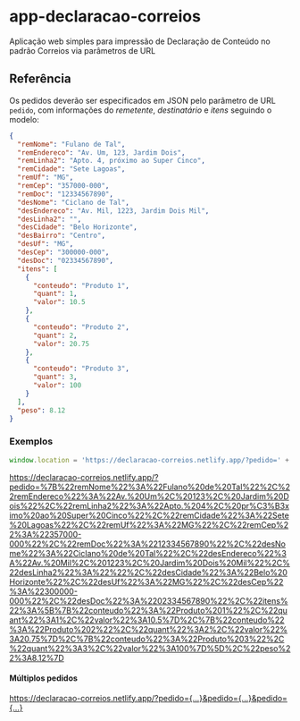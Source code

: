 # app-declaracao-correios

Aplicação web simples para impressão de Declaração de Conteúdo no padrão Correios via parâmetros de URL

## Referência

Os pedidos deverão ser especificados em JSON pelo parâmetro de URL `pedido`, com informações do _remetente_, _destinatário_ e _itens_ seguindo o modelo:

```json
{
  "remNome": "Fulano de Tal",
  "remEndereco": "Av. Um, 123, Jardim Dois",
  "remLinha2": "Apto. 4, próximo ao Super Cinco",
  "remCidade": "Sete Lagoas",
  "remUf": "MG",
  "remCep": "357000-000",
  "remDoc": "12334567890",
  "desNome": "Ciclano de Tal",
  "desEndereco": "Av. Mil, 1223, Jardim Dois Mil",
  "desLinha2": "",
  "desCidade": "Belo Horizonte",
  "desBairro": "Centro",
  "desUf": "MG",
  "desCep": "300000-000",
  "desDoc": "02334567890",
  "itens": [
    {
      "conteudo": "Produto 1",
      "quant": 1,
      "valor": 10.5
    },
    {
      "conteudo": "Produto 2",
      "quant": 2,
      "valor": 20.75
    },
    {
      "conteudo": "Produto 3",
      "quant": 3,
      "valor": 100
    }
  ],
  "peso": 8.12
}
```

### Exemplos

```js
window.location = 'https://declaracao-correios.netlify.app/?pedido=' + encodeURIComponent(JSON.stringify(pedido))}
```

https://declaracao-correios.netlify.app/?pedido=%7B%22remNome%22%3A%22Fulano%20de%20Tal%22%2C%22remEndereco%22%3A%22Av.%20Um%2C%20123%2C%20Jardim%20Dois%22%2C%22remLinha2%22%3A%22Apto.%204%2C%20pr%C3%B3ximo%20ao%20Super%20Cinco%22%2C%22remCidade%22%3A%22Sete%20Lagoas%22%2C%22remUf%22%3A%22MG%22%2C%22remCep%22%3A%22357000-000%22%2C%22remDoc%22%3A%2212334567890%22%2C%22desNome%22%3A%22Ciclano%20de%20Tal%22%2C%22desEndereco%22%3A%22Av.%20Mil%2C%201223%2C%20Jardim%20Dois%20Mil%22%2C%22desLinha2%22%3A%22%22%2C%22desCidade%22%3A%22Belo%20Horizonte%22%2C%22desUf%22%3A%22MG%22%2C%22desCep%22%3A%22300000-000%22%2C%22desDoc%22%3A%2202334567890%22%2C%22itens%22%3A%5B%7B%22conteudo%22%3A%22Produto%201%22%2C%22quant%22%3A1%2C%22valor%22%3A10.5%7D%2C%7B%22conteudo%22%3A%22Produto%202%22%2C%22quant%22%3A2%2C%22valor%22%3A20.75%7D%2C%7B%22conteudo%22%3A%22Produto%203%22%2C%22quant%22%3A3%2C%22valor%22%3A100%7D%5D%2C%22peso%22%3A8.12%7D

#### Múltiplos pedidos

https://declaracao-correios.netlify.app/?pedido={...}&pedido={...}&pedido={...}
